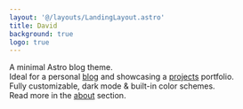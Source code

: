 ```yaml
---
layout: '@/layouts/LandingLayout.astro'
title: David 
background: true
logo: true
---
```


A minimal Astro blog theme.\
Ideal for a personal [blog](/posts) and showcasing a [projects](/projects) portfolio.\
Fully customizable, dark mode & built-in color schemes.\
Read more in the [about](/about) section.
